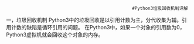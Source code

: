                                                     #Python3垃圾回收机制详解
一，垃圾回收机制
Python3中的垃圾回收是以引用计数为主，分代收集为辅。引用计数的缺陷是循环引用的问题。
在Python3中，如果一个对象的引用数为0，Python3虚拟机就会回收这个对象的内存。

